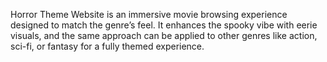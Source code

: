 Horror Theme Website is an immersive movie browsing experience designed to match the genre’s feel. It enhances the spooky vibe with eerie visuals, and the same approach can be applied to other genres like action, sci-fi, or fantasy for a fully themed experience.
